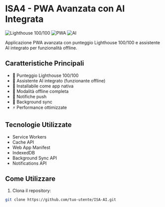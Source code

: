 # ISA4 - PWA Avanzata con AI Integrata

![Lighthouse 100/100](https://img.shields.io/badge/Lighthouse-100%2F100-brightgreen)
![PWA](https://img.shields.io/badge/PWA-Optimized-blue)
![AI](https://img.shields.io/badge/AI-Integrated-orange)

Applicazione PWA avanzata con punteggio Lighthouse 100/100 e assistente AI integrato per funzionalità offline.

## Caratteristiche Principali

- 💯 Punteggio Lighthouse 100/100
- 🤖 Assistente AI integrato (funzionante offline)
- 📲 Installabile come app nativa
- 📶 Modalità offline completa
- 🔔 Notifiche push
- 🔄 Background sync
- ⚡ Performance ottimizzate

## Tecnologie Utilizzate

- Service Workers
- Cache API
- Web App Manifest
- IndexedDB
- Background Sync API
- Notifications API

## Come Utilizzare

1. Clona il repository:
```bash
git clone https://github.com/tuo-utente/ISA-AI.git
